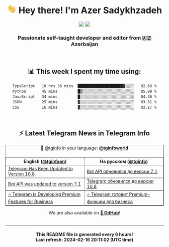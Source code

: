 <div align="center">
	<div>
		<h1>
      <img src="./assets/hi.gif" width="30px"> Hey there! I'm Azer Sadykhzadeh
    </h1>
    <img height="18" src="https://komarev.com/ghpvc/?username=sadykhzadeh&label=Views&color=2081c1&style=flat-square" />
		<a href="https://wakatime.com/Azer"> <img height="18" src="https://wakatime.com/badge/user/f80ae27a-c328-426f-a381-bc84136e2dd6.svg" /> </a>
    <h3>
      Passionate self-taught developer and editor from 🇦🇿 Azerbaijan
    </h3>
  </div>
  <br>

<h2>📊 This week I spent my time using:</h2>

<!--START_SECTION:waka-->

```txt
TypeScript   10 hrs 36 mins  ████████████████████▓░░░░   82.69 %
Python       45 mins         █▒░░░░░░░░░░░░░░░░░░░░░░░   05.89 %
JavaScript   34 mins         █░░░░░░░░░░░░░░░░░░░░░░░░   04.46 %
JSON         25 mins         ▓░░░░░░░░░░░░░░░░░░░░░░░░   03.31 %
CSS          16 mins         ▓░░░░░░░░░░░░░░░░░░░░░░░░   02.17 %
```

<!--END_SECTION:waka-->

<br>

<h2>⚡️ Latest Telegram News in Telegram Info</h2>
  <table border>
		<tr>
			<th width="50%">English (<a href="https://t.me/tginfoen">@tginfoen</a>)</th>
			<th>На русском (<a href="https://t.me/tginfo">@tginfo</a>)</th>
		</tr>
		<caption>🚩 <a href="https://t.me/tginfo">@tginfo</a> in your language: <a href="https://t.me/tginfoworld"><b>@tginfoworld</b></a><caption/>
  <tr><td><a href="https://t.me/tginfoen/1851">Telegram Has Been Updated to Version 10.8</a></td>
    <td><a href="https://t.me/tginfo/3938">Bot API обновился до версии 7.1</a></td></tr><tr><td><a href="https://t.me/tginfoen/1850">Bot API was updated to version 7.1</a></td>
    <td><a href="https://t.me/tginfo/3937">Telegram обновился до версии 10.8 </a></td></tr><tr><td><a href="https://t.me/tginfoen/1849">⭐ Telegram Is Developing Premium Features for Business</a></td>
    <td><a href="https://t.me/tginfo/3936">⭐ Telegram готовит Premium-функции для бизнеса</a></td></tr>
</table>
We are also available on <a href="https://github.com/tginfo"><b>🐙 GitHub</b></a>!
</div>

<br>
<hr>
<h4 align="center">This README file is generated <b>every 6 hours</b>!</br>Last refresh: <b>2024-02-16 20:11:02 (UTC time)</b></h4>
